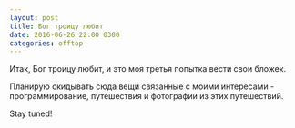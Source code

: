 ```yaml
---
layout: post
title: Бог троицу любит
date: 2016-06-26 22:00 0300
categories: offtop
---
```

Итак, Бог троицу любит, и это моя третья попытка вести свои бложек. 

Планирую скидывать сюда вещи связанные с моими интересами - программирование, путешествия и фотографии из этих путешествий. 

Stay tuned!